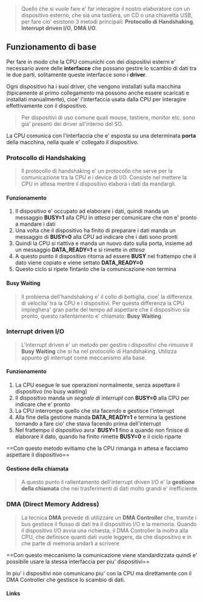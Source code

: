 >Quello che si vuole fare e' far interagire il nostro elaboratore con un dispositivo esterno, che sia una tastiera, un CD o una chiavetta USB, per fare cio' esistono 3 metodi principali: **Protocollo di Handshaking**, **Interrupt driven I/O**, **DMA I/O**.

## Funzionamento di base
Per fare in modo che la CPU comunichi con dei dispositivi esterni e' necessario avere delle **interfacce** che possano gestire lo scambio di dati tra  le due parti, solitamente queste interfacce sono i **driver**.

Ogni dispositivo ha i suoi driver, che vengono installati sulla macchina (tipicamente al primo collegamento ma possono anche essere scaricati e installati manualmente), cioe' l'interfaccia usata dalla CPU per interagire effettivamente con il dispositivo. 

>Per dispositivi di uso comune quali mouse, tastiere, monitor etc. sono gia' presenti dei driver all'interno del SO.

La CPU comunica con l'interfaccia che e' esposta su una determinata **porta** della macchina, nella quale e' collegato il dispositivo.

### Protocollo di Handshaking
>Il protocollo di handshaking e' un protocollo che serve per la comunicazione tra la CPU e i device di I/O. Consiste nel mettere la CPU in attesa mentre il dispositivo elabora i dati da mandargli.

#### Funzionamento
1. Il dispositivo e' occupato ad elaborare i dati, quindi manda un messaggio **BUSY=1** alla CPU in *attesa* per comunicare che non e' pronto a mandare i dati
2. Una volta che il dispositivo ha finito di preparare i dati manda un messaggio di **BUSY=0** alla CPU ad indicare che i dati sono pronti
3. Quindi la CPU si riattiva e manda un nuovo dato sulla porta, insieme ad un messaggio **DATA_READY=1** e si rimette in *attesa*
4. A questo punto il dispositivo ritorna ad essere **BUSY** nel frattempo che il dato viene copiato e viene settato **DATA_READY=0**
5. Questo ciclo si ripete fintanto che la comunicazione non termina

#### Busy Waiting
>Il problema dell'handshaking e' il collo di bottiglia, cioe' la differenza di velocita' tra la CPU e i dispositivi. Per questa differenza la CPU impieghera' gran parte del tempo ad aspettare che il dispositivo sia pronto, questo rallentamento e' chiamato: **Busy Waiting**.

### Interrupt driven I/O
>L'interrupt driven e' un metodo per gestire i dispositivi che rimuove il **Busy Waiting** che si ha nel protocollo di Handshaking. Utilizza appunto gli interrupt come meccanismo alla base.

#### Funzionamento
1. La CPU esegue le sue operazioni normalmente, senza aspettare il dispositivo (no busy waiting)
2. Il dispositivo manda un *segnale di interrupt* con **BUSY=0** alla CPU per indicare che e' pronto
3. La CPU interrompe quello che sta facendo e gestisce l'interrupt
4. Alla fine della gestione manda **DATA_READY=1** e termina la gestione tornando a fare cio' che stava facendo prima dell'interrupt
5. Nel frattempo il dispositivo avra' **BUSY=1** fino a quando non finisce di elaborare il dato, quando ha finito rimette **BUSY=0** e il ciclo riparte

==Con questo metodo evitiamo che la CPU rimanga in attesa e facciamo aspettare il dispositivo==

#### Gestione della chiamata
>A questo punto il rallentamento dell'interrupt driven I/O e' la **gestione della chiamata** che nei trasferimenti di dati molto grandi e' inefficiente
### DMA (Direct Memory Address)
>La tecnica **DMA** prevede di utilizzare un **DMA Controller** che, tramite i bus gestisce il flusso di dati tra il dispositivo I/O e la memoria. Quando il dispositivo I/O avvia una richiesta, il DMA Controller la inoltra alla CPU, che definisce quanti dati vuole leggere, da che dispositivo e in che parte di memoria andarli a scrivere

==Con questo meccanismo la comunicazione viene standardizzata quindi e' possibile usare la stessa interfaccia per piu' dispositivi==

In piu' i dispositivi non comunicano piu' con la CPU ma direttamente con il DMA Controller che gestisce lo scambio di dati.

#### Links

